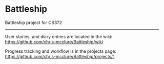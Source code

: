 # Battleship
Battleship project for CS372
***

User stories, and diary entries are located in the wiki: https://github.com/chris-mcclure/Battleship/wiki

Progress tracking and workflow is in the projects page: https://github.com/chris-mcclure/Battleship/projects/1
